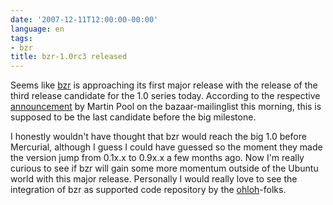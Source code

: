 ```yaml
---
date: '2007-12-11T12:00:00-00:00'
language: en
tags:
- bzr
title: bzr-1.0rc3 released
---
```



Seems like [bzr](http://bazaar-vcs.org/) is approaching its first major release with the release of 
the third release candidate for the 1.0 series today. According to the 
respective [announcement](https://lists.ubuntu.com/archives/bazaar/2007q4/035498.html)
by Martin Pool on the bazaar-mailinglist this morning, this is supposed to be the last candidate before 
the big milestone.

I honestly wouldn't have thought that bzr would reach the big 1.0 before 
Mercurial, although I guess I could have guessed so the moment they made the
version jump from 0.1x.x to 0.9x.x a few months ago. Now I'm really curious
to see if bzr will gain some more momentum outside of the Ubuntu world
with this major release. Personally I would really love to see the integration
of bzr as supported code repository by the [ohloh](http://www.ohloh.net/)-folks.
